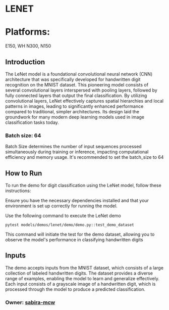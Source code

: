 # LENET

# Platforms:
   E150, WH N300, N150

## Introduction

The LeNet model is a foundational convolutional neural network (CNN) architecture that was specifically developed for handwritten digit recognition on the MNIST dataset. This pioneering model consists of several convolutional layers interspersed with pooling layers, followed by fully connected layers that output the final classification. By utilizing convolutional layers, LeNet effectively captures spatial hierarchies and local patterns in images, leading to significantly enhanced performance compared to traditional, simpler architectures. Its design laid the groundwork for many modern deep learning models used in image classification tasks today.

### Batch size: 64

Batch Size determines the number of input sequences processed simultaneously during training or inference, impacting computational efficiency and memory usage. It's recommended to set the batch_size to 64

## How to Run

To run the demo for digit classification using the LeNet model, follow these instructions:

Ensure you have the necessary dependencies installed and that your environment is set up correctly for running the model.

Use the following command to execute the LeNet demo
  ```
  pytest models/demos/lenet/demo/demo.py::test_demo_dataset
  ```
This command will initiate the test for the demo dataset, allowing you to observe the model's performance in classifying handwritten digits


## Inputs

The demo accepts inputs from the MNIST dataset, which consists of a large collection of labeled handwritten digits. The dataset provides a diverse range of examples, enabling the model to learn and generalize effectively. Each input consists of a grayscale image of a handwritten digit, which is processed through the model to produce a predicted classification.

### Owner: [sabira-mcw](https://github.com/sabira-mcw)
